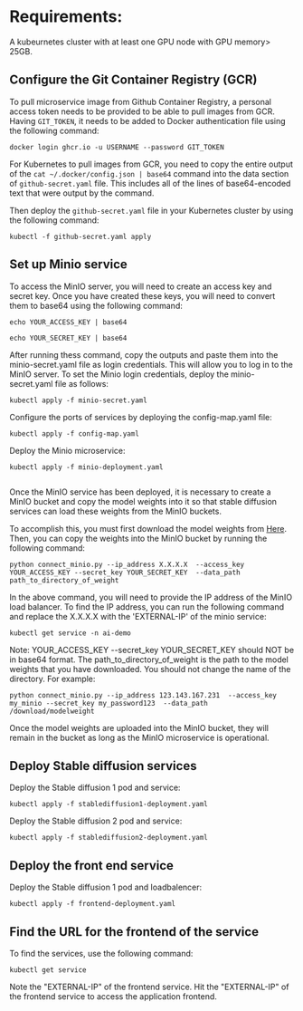 # Requirements:
A kubeurnetes cluster with at least one GPU node with GPU memory> 25GB. 
## Configure the Git Container Registry (GCR)

To pull microservice image from Github Container Registry, a personal access token needs to be provided to be able to pull images from GCR. Having `GIT_TOKEN`, it needs to be added to Docker authentication file using the following command:

```
docker login ghcr.io -u USERNAME --password GIT_TOKEN
```

For Kubernetes to pull images from GCR, you need to copy the entire output of the `cat ~/.docker/config.json | base64` command into the data section of `github-secret.yaml` file. This includes all of the lines of base64-encoded text that were output by the command.



Then deploy the `github-secret.yaml` file in your Kubernetes cluster by using the following command:

```
kubectl -f github-secret.yaml apply 
```
## Set up Minio service
To access the MinIO server, you will need to create an access key and secret key. Once you have created these keys, you will need to convert them to base64 using the following command:

```
echo YOUR_ACCESS_KEY | base64
```
```
echo YOUR_SECRET_KEY | base64
```

After running thess command, copy the outputs and paste them into the minio-secret.yaml file as login credentials. This will allow you to log in to the MinIO server.
To set the Minio login credentials, deploy the minio-secret.yaml file as follows:
```
kubectl apply -f minio-secret.yaml
```
Configure the ports of services by deploying the config-map.yaml file:
```
kubectl apply -f config-map.yaml
```
Deploy the Minio microservice:
```
kubectl apply -f minio-deployment.yaml


```
Once the MinIO service has been deployed, it is necessary to create a MinIO bucket and copy the model weights into it so that stable diffusion services can load these weights from the MinIO buckets.

To accomplish this, you must first download the model weights from [Here](https://eschercloudai-my.sharepoint.com/:f:/g/personal/a_sabet_eschercloud_ai/EiJWs38Yl4FDgyFYrQOhkg4BPoqlLKAhSXlhzBPDgwD18w?e=eyYqzU). Then, you can copy the weights into the MinIO bucket by running the following command:

```
python connect_minio.py --ip_address X.X.X.X  --access_key YOUR_ACCESS_KEY --secret_key YOUR_SECRET_KEY  --data_path path_to_directory_of_weight
```
In the above command, you will need to provide the IP address of the MinIO load balancer. To find the IP address, you can run the following command and replace the X.X.X.X with the 'EXTERNAL-IP' of the minio service:

```
kubectl get service -n ai-demo 
```
Note: YOUR_ACCESS_KEY --secret_key YOUR_SECRET_KEY should NOT be in base64 format. The path_to_directory_of_weight is the path to the model weights that you have downloaded. You should not change the name of the directory. For example:

```
python connect_minio.py --ip_address 123.143.167.231  --access_key my_minio --secret_key my_password123  --data_path /download/modelweight
```

Once the model weights are uploaded into the MinIO bucket, they will remain in the bucket as long as the MinIO microservice is operational.

## Deploy Stable diffusion services

Deploy the Stable diffusion 1 pod and service:
```
kubectl apply -f stablediffusion1-deployment.yaml
```
Deploy the Stable diffusion 2 pod and service:
```
kubectl apply -f stablediffusion2-deployment.yaml
```
## Deploy the front end service 
Deploy the Stable diffusion 1 pod and loadbalencer:
```
kubectl apply -f frontend-deployment.yaml 
```
## Find the URL for the frontend of the service
To find the services, use the following command:
```
kubectl get service
```
Note the "EXTERNAL-IP" of the frontend service. Hit the "EXTERNAL-IP" of the frontend service to access the application frontend.